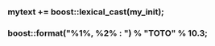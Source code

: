 ### mytext += boost::lexical_cast<string>(my_init);
### boost::format("%1%, %2% : ") % "TOTO" % 10.3;